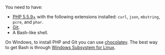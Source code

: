 You need to have:

* [PHP 5.5.9+](https://www.php.net/manual/en/install.php) with the following extensions installed: `curl`, `json`, `mbstring`, `pcre`, and `phar`.
* [Git](https://docs.github.com/en/get-started/quickstart/set-up-git).
* A Bash-like shell.

On Windows, to install PHP and Git you can use [chocolatey](https://docs.chocolatey.org/en-us/). The best way to get Bash is through [Windows Subsystem for Linux](https://msdn.microsoft.com/en-gb/commandline/wsl/about).
